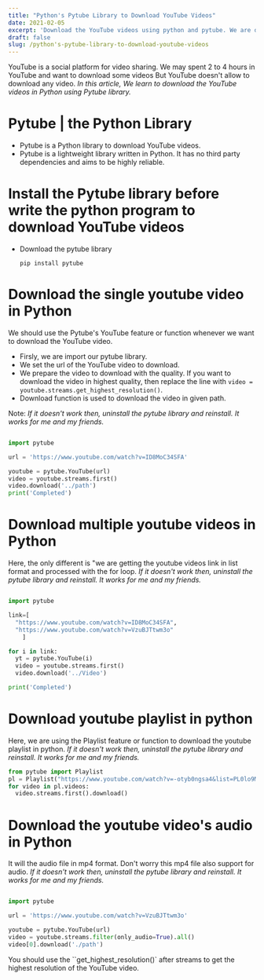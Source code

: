 ```yaml
---
title: "Python's Pytube Library to Download YouTube Videos"
date: 2021-02-05
excerpt: 'Download the YouTube videos using python and pytube. We are download the single, multiple and playlist videos in python and pytube.'
draft: false
slug: /python's-pytube-library-to-download-youtube-videos
---
```


YouTube is a social platform for video sharing. We may spent 2 to 4 hours in YouTube and want to download some videos But YouTube doesn't allow to download any video. _In this article, We learn to download the YouTube videos in Python using Pytube library._

# Pytube | the Python Library

- Pytube is a Python library to download YouTube videos.
- Pytube is a lightweight library written in Python. It has no third party dependencies and aims to be highly reliable.

# Install the Pytube library before write the python program to download YouTube videos

- Download the pytube library
  ```shell
  pip install pytube
  ```

# Download the single youtube video in Python

We should use the Pytube's YouTube feature or function whenever we want to download the YouTube video.

- Firsly, we are import our pytube library.
- We set the url of the YouTube video to download.
- We prepare the video to download with the quality. If you want to download the video in highest quality, then replace the line with `video = youtube.streams.get_highest_resolution()`.
- Download function is used to download the video in given path.

Note: _If it doesn't work then, uninstall the pytube library and reinstall. It works for me and my friends._

```python

import pytube

url = 'https://www.youtube.com/watch?v=ID8MoC34SFA'

youtube = pytube.YouTube(url)
video = youtube.streams.first()
video.download('../path')
print('Completed')

```

# Download multiple youtube videos in Python

Here, the only different is "we are getting the youtube videos link in list format and processed with the for loop. _If it doesn't work then, uninstall the pytube library and reinstall. It works for me and my friends._

```python

import pytube

link=[
  "https://www.youtube.com/watch?v=ID8MoC34SFA",
  "https://www.youtube.com/watch?v=VzuBJTtwm3o"
    ]

for i in link:
  yt = pytube.YouTube(i)
  video = youtube.streams.first()
  video.download('../Video')

print('Completed')

```

# Download youtube playlist in python

Here, we are using the Playlist feature or function to download the youtube playlist in python. _If it doesn't work then, uninstall the pytube library and reinstall. It works for me and my friends._

```python
from pytube import Playlist
pl = Playlist("https://www.youtube.com/watch?v=-otyb0ngsa4&list=PL0lo9MOBetEFCNnxB1uZcDGcrPO1Jbpz8")
for video in pl.videos:
  video.streams.first().download()
```

# Download the youtube video's audio in Python

It will the audio file in mp4 format. Don't worry this mp4 file also support for audio. _If it doesn't work then, uninstall the pytube library and reinstall. It works for me and my friends._

```python

import pytube

url = 'https://www.youtube.com/watch?v=VzuBJTtwm3o'

youtube = pytube.YouTube(url)
video = youtube.streams.filter(only_audio=True).all()
video[0].download('./path')

```

You should use the ``get_highest_resolution()` after streams to get the highest resolution of the YouTube video.
